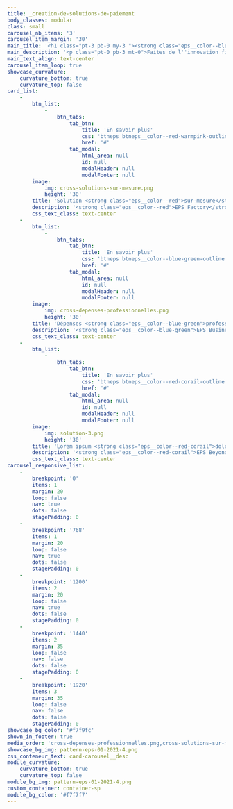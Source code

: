 ```yaml
---
title: _creation-de-solutions-de-paiement
body_classes: modular
class: small
carousel_nb_items: '3'
carousel_item_margin: '30'
main_title: '<h1 class="pt-3 pb-0 my-3 "><strong class="eps__color--blue-flat">Créateur de solutions</strong> de paiement</h1>'
main_description: '<p class="pt-0 pb-3 mt-0">Faites de l''innovation financière, le moteur de votre croissance</p>'
main_text_align: text-center
carousel_item_loop: true
showcase_curvature:
    curvature_bottom: true
    curvature_top: false
card_list:
    -
        btn_list:
            -
                btn_tabs:
                    tab_btn:
                        title: 'En savoir plus'
                        css: 'btneps btneps__color--red-warmpink-outline'
                        href: '#'
                    tab_modal:
                        html_area: null
                        id: null
                        modalHeader: null
                        modalFooter: null
        image:
            img: cross-solutions-sur-mesure.png
            height: '30'
        title: 'Solution <strong class="eps__color--red">sur-mesure</strong>'
        description: '<strong class="eps__color--red">EPS Factory</strong> : votre solution personnalisée et à votre image'
        css_text_class: text-center
    -
        btn_list:
            -
                btn_tabs:
                    tab_btn:
                        title: 'En savoir plus'
                        css: 'btneps btneps__color--blue-green-outline'
                        href: '#'
                    tab_modal:
                        html_area: null
                        id: null
                        modalHeader: null
                        modalFooter: null
        image:
            img: cross-depenses-professionnelles.png
            height: '30'
        title: 'Dépenses <strong class="eps__color--blue-green">professionnelles</strong>'
        description: '<strong class="eps__color--blue-green">EPS Business :</strong> solution clé-en-main de cartes pour les entreprises'
        css_text_class: text-center
    -
        btn_list:
            -
                btn_tabs:
                    tab_btn:
                        title: 'En savoir plus'
                        css: 'btneps btneps__color--red-corail-outline'
                        href: '#'
                    tab_modal:
                        html_area: null
                        id: null
                        modalHeader: null
                        modalFooter: null
        image:
            img: solution-3.png
            height: '30'
        title: 'Lorem ipsum <strong class="eps__color--red-corail">dolor consectetur</strong>'
        description: '<strong class="eps__color--red-corail">EPS Beyond :</strong> Lorem ipsum dolor sit amet labore et dolore magna'
        css_text_class: text-center
carousel_responsive_list:
    -
        breakpoint: '0'
        items: 1
        margin: 20
        loop: false
        nav: true
        dots: false
        stagePadding: 0
    -
        breakpoint: '768'
        items: 1
        margin: 20
        loop: false
        nav: true
        dots: false
        stagePadding: 0
    -
        breakpoint: '1200'
        items: 2
        margin: 20
        loop: false
        nav: true
        dots: false
        stagePadding: 0
    -
        breakpoint: '1440'
        items: 2
        margin: 35
        loop: false
        nav: false
        dots: false
        stagePadding: 0
    -
        breakpoint: '1920'
        items: 3
        margin: 35
        loop: false
        nav: false
        dots: false
        stagePadding: 0
showcase_bg_color: '#f7f9fc'
shown_in_footer: true
media_order: 'cross-depenses-professionnelles.png,cross-solutions-sur-mesure.png,pattern-eps-01-2021-4.png,solution-3.png'
showcase_bg_img: pattern-eps-01-2021-4.png
css_conteneur_text: card-carousel__desc
module_curvature:
    curvature_bottom: true
    curvature_top: false
module_bg_img: pattern-eps-01-2021-4.png
custom_container: container-sp
module_bg_color: '#f7f7f7'
---
```


